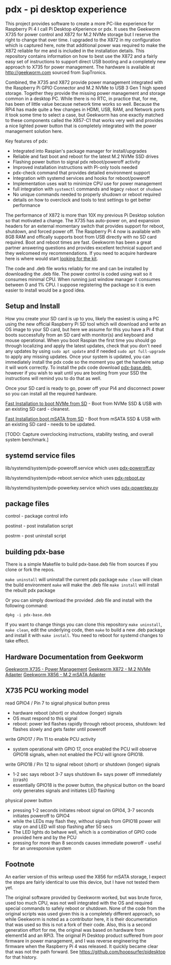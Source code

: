 pdx - pi desktop experience
=============================
This project provides software to create a more PC-like experience for Raspberry Pi 4 I call Pi Desktop eXperience or pdx.  It uses the Geekworm X735 for power control and X872 for M.2 NVMe storage but I reserve the right to change that over time.  I upgraded to the X872 in my configuration which is captured here, note that additional power was required to make the X872 reliable for me and is included in the installation details. This repository contains information on how to best use the X872 and a fairly easy set of instructions to support direct USB booting and a completely new approach to X735 for power management. The hardware is available at http://geekworm.com sourced from SupTronics. 

Combined, the X735 and X872 provide power management integrated with the Raspberry Pi GPIO Connector and M.2 NVMe to USB 3 Gen 1 high speed storage.  Together they provide the missing power management and storage common in a desktop PC. While there is no RTC, in practice that, for me, has been of little value because network time works so well.  Because the RPi4 has made quite a few changes in HDMI, USB, RAM, and Network ports it took some time to select a case, but Geekworm has one exactly matched to these components called the X857-C1 that works very well and provides a nice lighted power button that is completely integrated with the power management solution here.

Key features of pdx:
- Integrated into Raspian's package manager for install/upgrades
- Reliable and fast boot and reboot for the latest M.2 NVMe SSD drives
- Flashing power button to signal pdx reboot/poweroff activity
- Improved installation instructions with Pi-only tools needed
- pdx-check command that provides detailed environment support
- Integration with systemd services and hooks for reboot/poweroff
- Implementation uses wait to minimize CPU use for power management
- full integration with `systemctl` commands and legacy `reboot` or `shudown`
- No unique commands needed to properly shudown or reboot required
- details on how to overclock and tools to test settings to get better performance 

The performance of X872 is more than 10X my previous Pi Desktop solution so that motivated a change.  The X735 has auto-power on, and expansion headers for an external momentary switch that provides support for reboot, shutdown, and forced power off.  The Raspberry Pi 4 now is available with 8GB RAM and offically supports boot from USB directly with no SD card required. Boot and reboot times are fast.  Geekworm has been a great partner answering questions and provides excellent technical support and they welcomeed my recommendations. If you need to acquire hardware here is where would start [looking for the kit](kit.md).

The code and .deb file works reliably for me and can be installed by downloading the .deb file. The power control is coded using wait so it consumes minimal CPU.  When running just window manager it consumes between 0 and 1% CPU.  I suppose registering the package so it is even easier to install would be a good idea.

Setup and Install
-----------------
How you create your SD card is up to you, likely the easiest is using a PC using the new official Raspberry Pi SD tool which will download and write an OS image to your SD card, but here we assume for this you have a Pi 4 that boots successfully from an SD card with monitor(s) and keyboard and mouse operational. When you boot Raspian the first time you should go through localizing and apply the latest updates, check that you don't need any updates by using `sudo apt update` and if needed `sudo apt full-upgrade` to apply any missing updates.  Once your system is updated, you can immediately install the pdx code so the moment you get the hardwire setup it will work correctly.  To install the pdx code download [pdx-base.deb](https://github.com/hoopsurfer/pdx), however if you wish to wait until you are booting from your SSD the instructions will remind you to do that as well.

Once your SD card is ready to go, power off your Pi4 and disconnect power so you can install all the required hardware.

[Fast Installation to boot NVMe from SD](installX872.md) - Boot from NVMe SSD & USB with an existing SD card - cleanest.

[Fast Installation boot mSATA from SD](installX856.md) - Boot from mSATA SSD & USB with an existing SD card - needs to be updated.

[TODO: Capture overclocking instructions, stability testing, and overall system benchmark.]

systemd service files
---------------------
lib/systemd/system/pdx-poweroff.service which uses [pdx-poweroff.py](pdx-base/usr/share/pdx/python/pdx-poweroff.py)

lib/systemd/system/pdx-reboot.service which uses [pdx-reboot.py](pdx-base/usr/share/pdx/python/pdx-reboot.py)

lib/systemd/system/pdx-powerkey.service which uses [pdx-powerkey.py](pdx-base/usr/share/pdx/python/pdx-powerkey.py)

package files
-------------
control - package control info

postinst - post installation script

postrm - post uninstall script

building pdx-base
-----------------------
There is a simple Makefile to build pdx-base.deb file from sources if you clone or fork the repos.

`make uninstall`   will uninstall the current pdx package
`make clean`       will clean the build environment
`make`             will make the .deb file
`make install`     will install the rebuilt pdx package

Or you can simply download the provided .deb file and install with the following command:

`dpkg -i pdx-base.deb`

If you want to change things you can clone this repository `make uninstall`, `make clean`, edit the underlying code, then `make` to build a new .deb package and install it with `make install`.  You need to reboot for systemd changes to take effect.

Hardware Documentation from Geekworm
------------------------------------
[Geekworm X735 - Power Management](http://www.raspberrypiwiki.com/index.php/X735)
[Geekworm X872 - M.2 NVMe Adapter](http://www.raspberrypiwiki.com/index.php/X872)
[Geekworm X856 - M.2 mSATA Adapter](http://www.raspberrypiwiki.com/index.php/X856)

X735 PCU working model
-----------------------
read GPIO4 / Pin 7 to signal physical button press
- hardware reboot (short) or shutdow (longer) signals
- OS must respond to this signal
- reboot: power led flashes rapidly through reboot process, shutdown: led flashes slowly and gets faster until poweroff

write GPIO17 / Pin 11 to enable PCU activity
- system operational with GPIO 17, once enabled the PCU will observe GPIO18 signals, when not enabled the PCU will ignore GPIO18.

write GPIO18 / Pin 12 to signal reboot (short) or shutdown (longer) signals
- 1-2 sec says reboot 3-7 says shutdown 8+ says power off immediately (crash)
- essentially GPIO18 is the power button, the physical button on the board only generates signals and initiates LED flashing

physical power button
- pressing 1-2 seconds initiates reboot signal on GPI04, 3-7 seconds initiates poweroff to GPIO4
- while the LEDs may flash they, without signals from GPIO18 power will stay on and LED will stop flashing after 50 secs
- The LED lights do behave well, which is a combination of GPIO code provided here and by the PCU
- pressing for more than 8 seconds causes immediate poweroff - useful for an unresponsive system


Footnote
--------
An earlier version of this writeup used the X856 for mSATA storage, I expect the steps are fairly identical to use this device, but I have not tested them yet.

The original software provided by Geekworm worked, but was brute force, used too much CPU, was not well integrated with the OS and required special commands to safely reboot or shutdown.  None of the code from the original scripts was used given this is a completely different approach, so while Geekworm is noted as a contributor here, it is their documentation that was used so this is not a fork of their code.  Also, this is a second generation effort for me, the original was based on hardware from element14 and an RPi3. The original Pi Desktop product suffered from poor firmware in power management, and I was reverse engineering the firmware when the Raspberry Pi 4 was released.  It quickly became clear that was not the path forward. See https://github.com/hoopsurfer/pidesktop for that history.
